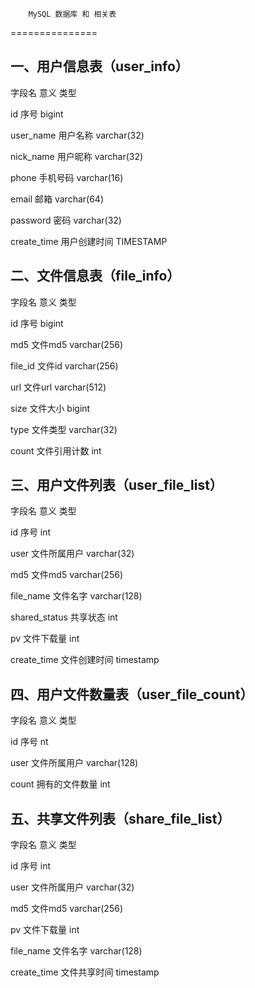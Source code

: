 
    	MySQL 数据库 和 相关表

===============

一、用户信息表（user_info）
------------
字段名		意义		类型

id		序号		bigint

user_name	用户名称		varchar(32)

nick_name	用户昵称		varchar(32)

phone		手机号码		varchar(16)

email		邮箱		      varchar(64)

password	密码		      varchar(32)

create_time	用户创建时间	  TIMESTAMP

二、文件信息表（file_info）
------------

字段名		意义		类型

id		序号		bigint

md5		文件md5		varchar(256)

file_id		文件id		varchar(256)

url		文件url		varchar(512)

size		文件大小		bigint

type		文件类型		varchar(32)

count		文件引用计数	int

三、用户文件列表（user_file_list）
------------

字段名		意义		类型

id		序号		int

user		文件所属用户	varchar(32)

md5		文件md5		varchar(256)

file_name		文件名字		varchar(128)

shared_status	共享状态		int

pv		文件下载量	int

create_time	文件创建时间	timestamp

四、用户文件数量表（user_file_count）
------------

字段名		意义		类型

id		序号		nt

user		文件所属用户	varchar(128)

count		拥有的文件数量	int

五、共享文件列表（share_file_list）
------------

字段名		意义		类型

id		序号		int

user		文件所属用户	varchar(32)

md5		文件md5		varchar(256)

pv		文件下载量	int

file_name		文件名字		varchar(128)

create_time	文件共享时间	timestamp
